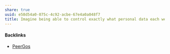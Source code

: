 ```yaml
---
share: true
uuid: e58d54a0-075c-4c92-acbe-67e4a0a048f7
title: Imagine being able to control exactly what personal data each web app can see
---
```

#### Backlinks

* [PeerGos](/ae681009-35f1-44ee-8830-408df0c5a2f8)